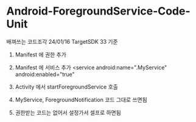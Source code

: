 # Android-ForegroundService-Code-Unit
배껴쓰는 코드조각
24/01/16 TargetSDK 33 기준

1. Manifest 에 권한 추가
<uses-permission android:name="android.permission.FOREGROUND_SERVICE" />
<uses-permission
        android:name="android.permission.POST_NOTIFICATIONS"
        android:minSdkVersion="33" />

2. Manifest 에 서비스 추가
 <service
            android:name=".MyService"
            android:enabled="true"
        </service>

3. Activity 에서 startForegroundService 호출

4. MyService, ForegroundNotification 코드 그대로 쓰면됨

5. 권한받는 코드는 없어서 설정가서 셀프로 하면됨


